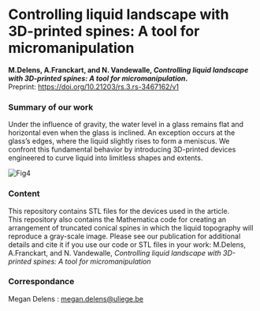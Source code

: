 # Controlling liquid landscape with 3D-printed spines: A tool for micromanipulation
**M.Delens, A.Franckart, and N. Vandewalle, *Controlling liquid landscape with 3D-printed spines: A tool for micromanipulation*.**   
Preprint: https://doi.org/10.21203/rs.3.rs-3467162/v1

### Summary of our work 
Under the influence of gravity, the water level in a glass remains flat and horizontal even when the glass is inclined. An exception occurs at the glass’s edges, where the liquid slightly rises to form a meniscus. We confront this fundamental behavior by introducing 3D-printed devices engineered to curve liquid into limitless shapes and extents.

![Fig4](https://github.com/GRASP-LAB/3D-printed-spines/assets/148266194/afea9a47-abf7-4ee6-9786-078f2293f98a)

### Content
This repository contains STL files for the devices used in the article.  
This repository also contains the Mathematica code for creating an arrangement of truncated conical spines in which the liquid topography will reproduce a gray-scale image. 
Please see our publication for additional details and cite it if you use our code or STL files in your work: M.Delens, A.Franckart, and N. Vandewalle, *Controlling liquid landscape with 3D-printed spines: A tool for micromanipulation*

### Correspondance 
Megan Delens : megan.delens@uliege.be
